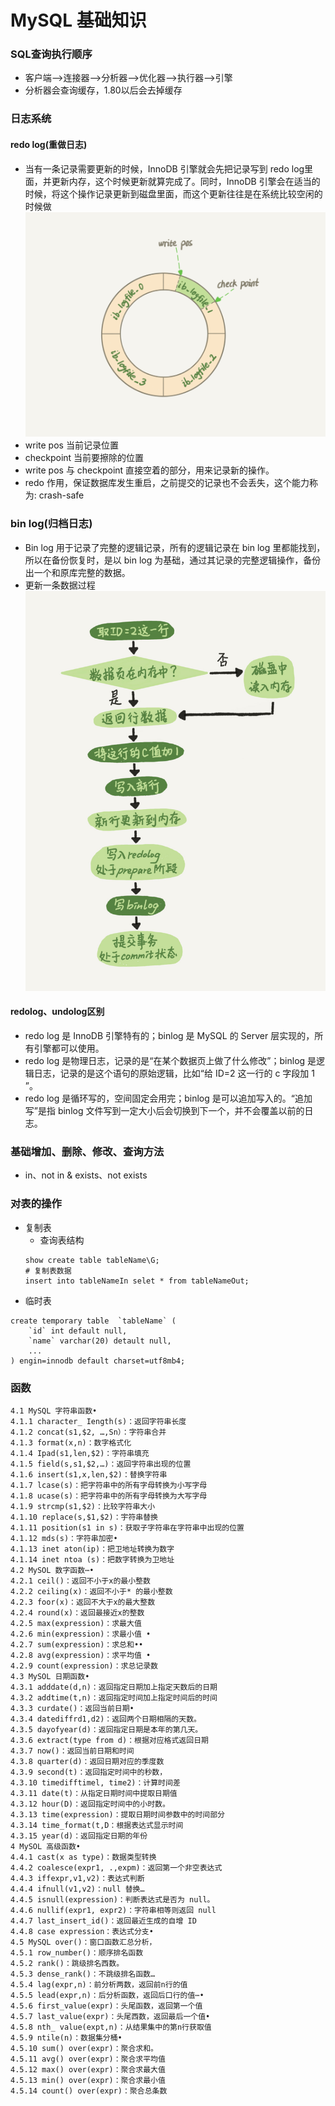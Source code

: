 # MySQL 基础知识
### SQL查询执行顺序
- 客户端-->连接器-->分析器-->优化器-->执行器-->引擎
- 分析器会查询缓存，1.80以后会去掉缓存

### 日志系统
#### redo log(重做日志)
- 当有一条记录需要更新的时候，InnoDB 引擎就会先把记录写到 redo log里面，并更新内存，这个时候更新就算完成了。同时，InnoDB 引擎会在适当的时候，将这个操作记录更新到磁盘里面，而这个更新往往是在系统比较空闲的时候做
![Alt text](image.png)
- write pos 当前记录位置
- checkpoint 当前要擦除的位置
- write pos 与 checkpoint 直接空着的部分，用来记录新的操作。
- redo 作用，保证数据库发生重启，之前提交的记录也不会丢失，这个能力称为: crash-safe
### bin log(归档日志)
- Bin log 用于记录了完整的逻辑记录，所有的逻辑记录在 bin log 里都能找到，所以在备份恢复时，是以 bin log 为基础，通过其记录的完整逻辑操作，备份出一个和原库完整的数据。
- 更新一条数据过程
![Alt text](image-1.png)

#### redolog、undolog区别
- redo log 是 InnoDB 引擎特有的；binlog 是 MySQL 的 Server 层实现的，所有引擎都可以使用。
- redo log 是物理日志，记录的是“在某个数据页上做了什么修改”；binlog 是逻辑日志，记录的是这个语句的原始逻辑，比如“给 ID=2 这一行的 c 字段加 1 ”。
- redo log 是循环写的，空间固定会用完；binlog 是可以追加写入的。“追加写”是指 binlog 文件写到一定大小后会切换到下一个，并不会覆盖以前的日志。

### 基础增加、删除、修改、查询方法
- in、not in & exists、not exists
### 对表的操作
- 复制表
  - 查询表结构
  ```
  show create table tableName\G;
  # 复制表数据
  insert into tableNameIn selet * from tableNameOut;
  ```
- 临时表
```
create temporary table  `tableName` (
    `id` int default null,
    `name` varchar(20) detault null,
    ...
) engin=innodb default charset=utf8mb4;
```
### 函数

```
4.1 MySQL 字符串函数•
4.1.1 character_ Iength(s)：返回字符串长度
4.1.2 concat(s1,$2, …,Sn）：字符串合并
4.1.3 format(x,n)：数字格式化
4.1.4 Ipad(s1,len,$2)：字符串填充
4.1.5 field(s,s1,$2,…)：返回字符串出现的位置
4.1.6 insert(s1,x,len,$2)：替换字符串
4.1.7 lcase(s)：把字符串中的所有字母转换为小写字母
4.1.8 ucase(s)：把字符串中的所有字母转换为大写字母
4.1.9 strcmp(s1,$2)：比较字符串大小
4.1.10 replace(s,$1,$2)：宇符串替换
4.1.11 position(s1 in s)：获取子字符串在字符串中出现的位置
4.1.12 mds(s)：字符串加密•
4.1.13 inet aton(ip)：把卫地址转换为数字
4.1.14 inet ntoa (s)：把数字转换为卫地址
4.2 MySOL 数字函数⋯•
4.2.1 ceil()：返回不小于x的最小整数
4.2.2 ceiling(x)：返回不小于* 的最小整数
4.2.3 foor(x)：返回不大于x的最大整数
4.2.4 round(x)：返回最接近x的整数
4.2.5 max(expression)：求最大值
4.2.6 min(expression)：求最小值 •
4.2.7 sum(expression)：求总和••
4.2.8 avg(expression)：求平均值 •
4.2.9 count(expression)：求总记录数
4.3 MySOL 日期函数•
4.3.1 adddate(d,n)：返回指定日期加上指定天数后的日期
4.3.2 addtime(t,n)：返回指定时间加上指定时间后的时间
4.3.3 curdate()：返回当前日期•
4.3.4 datediffrd1,d2)：返回两个日期相隔的天数。
4.3.5 dayofyear(d)：返回指定日期是本年的第几天。
4.3.6 extract(type from d)：根据对应格式返回日期
4.3.7 now()：返回当前日期和时间
4.3.8 quarter(d)：返回日期对应的季度数
4.3.9 second(t)：返回指定时间中的秒数，
4.3.10 timedifftimel, time2)：计算时间差
4.3.11 date(t)：从指定日期时间中提取日期值
4.3.12 hour(D)：返回指定时间中的小时数。
4.3.13 time(expression)：提取日期时间参数中的时间部分
4.3.14 time_format(t,D：根据表达式显示时间
4.3.15 year(d)：返回指定日期的年份
4 MySOL 高级函数•
4.4.1 cast(x as type)：数据类型转换
4.4.2 coalesce(expr1, .,expm)：返回第一个非空表达式
4.4.3 iffexpr,v1,v2)：表达式判断
4.4.4 ifnull(v1,v2)：null 替换…
4.4.5 isnull(expression)：判断表达式是否为 null。
4.4.6 nullif(expr1, expr2)：字符串相等则返回 null
4.4.7 last_insert_id()：返回最近生成的自增 ID
4.4.8 case expression：表达式分支•
4.5 MySQL over()：窗口函数汇总分析，
4.5.1 row_number()：顺序排名函数
4.5.2 rank()：跳级排名西数。
4.5.3 dense_rank()：不跳级排名函数…
4.5.4 lag(expr,n)：前分析两数，返回前n行的值
4.5.5 lead(expr,n)：后分析函数，返回后口行的值⋯•
4.5.6 first_value(expr)：头尾函数，返回第一个值
4.5.7 last_value(expr)：头尾西数，返回最后一个值•
4.5.8 nth_ value(expt,n)：从结果集中的第n行获取值
4.5.9 ntile(n)：数据集分桶•
4.5.10 sum() over(expr)：聚合求和。
4.5.11 avg() over(expr)：聚合求平均值
4.5.12 max() over(expr)：聚合求最大值
4.5.13 min() over(expr)：聚合求最小值
4.5.14 count() over(expr)：聚合总条数
```